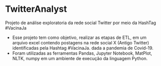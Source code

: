 # TwitterAnalyst
Projeto de análise exploratoria da rede social Twitter por meio da HashTag #VacinaJa

* Esse projeto tem como objetivo, realizar as etapas de ETL, em um arquivo excel contendo postagens na rede social X (Antigo Twitter) identificadas pela Hashtag #VacinaJa. dada a pandemia de Covid-19.
* Foram utilizadas as ferramentas Pandas, Jupyter Notebook, MatPlot, NLTK, numpy em um ambiente de execução da linguagem Python.
